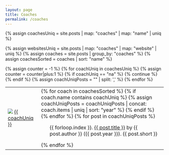 ```yaml
---
layout: page
title: Coaches
permalink: /coaches
---
```

<!-- Unique list of coaches -->
{% assign coachesUniq = site.posts | map: "coaches" | map: "name" | uniq %}
<!-- Websites of coaches -->
{% assign websitesUniq = site.posts | map: "coaches" | map: "website" | uniq %}
{% assign coaches = site.posts | group_by: "coaches" %}
{% assign coachesSorted = coaches | sort: "name" %}
<table class="project-table">
  <tbody>
    <!-- Counter for iterative over websites -->
    {% assign counter = -1 %}
    <!-- Loop over coaches -->
    {% for coachUniq in coachesUniq %}
      <!-- Increment counter for website -->
      {% assign counter = counter|plus:1 %}
      <!-- Skip NA -->
      {% if coachUniq == "na" %}
        {% continue %}
      {% endif %} 
      {% assign coachUniqPosts = "" | split: ',' %}
      <tr>
        <td class="project-cell-left">
          <img src="{{ site.github.url }}/assets/img/people/{{ coachUniq | downcase | replace: ' ', '-'}}.jpg" class="coach-logo"/>
          <a href="{{ websitesUniq[counter] }}">{{ coachUniq }}</a>
        </td>
        <td class="project-cell-right">
        <!-- Loop over projects by coach -->
        {% for coach in coachesSorted %}
          <!-- Find projects of the coach -->
          {% if coach.name contains coachUniq %}
            <!-- Add projects to the list of the coach -->
            {% assign coachUniqPosts = coachUniqPosts | concat: coach.items | uniq | sort: "year" %}
          {% endif %}
        {% endfor %}
        {% for post in coachUniqPosts %}
          <ul>
            {{ forloop.index }}. <a href="{{ post.url }}">{{ post.title }}</a> by {{ post.author }} ({{ post.year }}).
            <span class="project-description">{{ post.short }}</span>
          </ul>
        {% endfor %}
        </td>
      </tr>
    {% endfor %}
  </tbody>
</table>